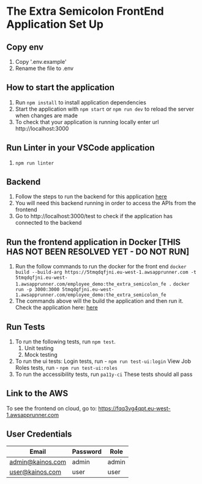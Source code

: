 # The Extra Semicolon FrontEnd Application Set Up

## Copy env
1. Copy '.env.example' 
2. Rename the file to .env

## How to start the application
1. Run `npm install` to install application dependencies
2. Start the application with `npm start` or `npm run dev` to reload the server when changes are made
3. To check that your application is running locally enter url http://localhost:3000

## Run Linter in your VSCode application
1. `npm run linter`

## Backend
1. Follow the steps to run the backend for this application <a href="https://github.com/sdagn1/TheExtraSemicolon_BackEnd" target="_blank">here</a>
2. You will need this backend running in order to access the APIs from the frontend
4. Go to http://localhost:3000/test to check if the application has connected to the backend


## Run the frontend application in Docker [THIS HAS NOT BEEN RESOLVED YET - DO NOT RUN]
1. Run the follow commands to run the docker for the front end
`docker build --build-arg https://5tmqdqfjni.eu-west-1.awsapprunner.com -t 5tmqdqfjni.eu-west-1.awsapprunner.com/employee_demo:the_extra_semicolon_fe .`
`docker run -p 3000:3000 5tmqdqfjni.eu-west-1.awsapprunner.com/employee_demo:the_extra_semicolon_fe`
2. The commands above will the build the application and then run it. Check the application here: <a href="https://5tmqdqfjni.eu-west-1.awsapprunner.com" target="_blank">here</a>

## Run Tests
1. To run the following tests, run `npm test`.
    1. Unit testing
    2. Mock testing
2. To run the ui tests:
    Login tests, run -  `npm run test-ui:login`
    View Job Roles tests, run -  `npm run test-ui:roles`
3. To run the accessibility tests, run `pa11y-ci`
These tests should all pass

## Link to the AWS 
To see the frontend on cloud, go to: https://fqq3vg4qpt.eu-west-1.awsapprunner.com

## User Credentials

| Email | Password | Role |
| ----- | -------- | ---- |
| admin@kainos.com | admin | admin |
| user@kainos.com | user | user